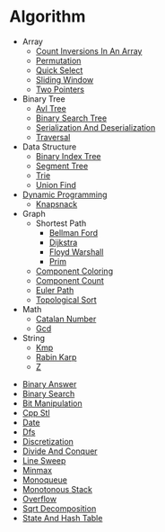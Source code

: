 # Algorithm

- Array
  * [Count Inversions In An Array](array/count-inversions-in-an-array.md)
  * [Permutation](array/permutation.md)
  * [Quick Select](array/quick-select.md)
  * [Sliding Window](array/sliding-window.md)
  * [Two Pointers](array/two-pointers.md)
- Binary Tree
  * [Avl Tree](binary-tree/avl-tree.md)
  * [Binary Search Tree](binary-tree/binary-search-tree.md)
  * [Serialization And Deserialization](binary-tree/serialization-and-deserialization.md)
  * [Traversal](binary-tree/traversal.md)
- Data Structure
  * [Binary Index Tree](data-structure/binary-index-tree.md)
  * [Segment Tree](data-structure/segment-tree.md)
  * [Trie](data-structure/trie.md)
  * [Union Find](data-structure/union-find.md)
- [Dynamic Programming](dynamic-programming/dynamic-programming.md)
  * [Knapsnack](dynamic-programming/knapsnack.md)
- Graph
  - Shortest Path
    * [Bellman Ford](graph/shortest-path/bellman-ford.md)
    * [Dijkstra](graph/shortest-path/dijkstra.md)
    * [Floyd Warshall](graph/shortest-path/floyd-warshall.md)
    * [Prim](graph/shortest-path/prim.md)
  * [Component Coloring](graph/component-coloring.md)
  * [Component Count](graph/component-count.md)
  * [Euler Path](graph/euler-path.md)
  * [Topological Sort](graph/topological-sort.md)
- Math
  * [Catalan Number](math/catalan-number.md)
  * [Gcd](math/gcd.md)
- String
  * [Kmp](string/kmp.md)
  * [Rabin Karp](string/rabin-karp.md)
  * [Z](string/z.md)
* [Binary Answer](binary-answer.md)
* [Binary Search](binary-search.md)
* [Bit Manipulation](bit-manipulation.md)
* [Cpp Stl](cpp-stl.md)
* [Date](date.md)
* [Dfs](dfs.md)
* [Discretization](discretization.md)
* [Divide And Conquer](divide-and-conquer.md)
* [Line Sweep](line-sweep.md)
* [Minmax](minmax.md)
* [Monoqueue](monoqueue.md)
* [Monotonous Stack](monotonous-stack.md)
* [Overflow](overflow.md)
* [Sqrt Decomposition](sqrt-decomposition.md)
* [State And Hash Table](state-and-hash-table.md)
